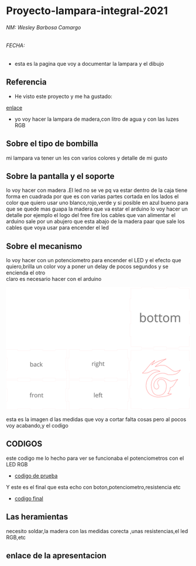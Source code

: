 # Proyecto-lampara-integral-2021

###### NM: Wesley Barbosa Camargo 
###### FECHA:



* esta es la pagina que voy a documentar la lampara y el dibujo


## Referencia

* He visto este proyecto y me ha gustado:

[enlace](https://www.youtube.com/watch?v=mwwMJocGT2g)

* yo voy hacer la lampara de madera,con litro de agua y con las luzes RGB

## Sobre el tipo de bombilla

 mi lampara va tener un les con varios colores y detalle de mi gusto


## Sobre la pantalla y el soporte

 lo voy hacer con madera .El led no se ve pq va estar dentro de la caja 
 tiene forma en cuadrada por que es con varias partes cortada en los lados
 el color que quiero usar uno blanco,rojo,verde y si posible en azul
 bueno para que se quede mas guapa la madera que va estar el arduino lo voy hacer un detalle por ejemplo el logo del free fire
 los cables que van alimentar el arduino sale por un abujero que esta abajo de la madera paar que sale los cables que voya usar para encender el led

## Sobre el mecanismo

 lo voy hacer con un potenciometro para encender el LED
 y el efecto que quiero,brilla un color voy a poner un delay de pocos segundos y se encienda el otro  
 claro es necesario hacer con el arduino 
 
 ![](https://github.com/Wesley3455/Proyecto-integral-2021/blob/main/camargo%20box(2).svg)
 
 esta es la imagen d las medidas que voy a cortar falta cosas pero al pocos voy acabando,y el codigo
 
 ## CODIGOS
 
 este codigo me lo hecho para ver se funcionaba el potenciometros con el LED RGB 
 
* [codigo de prueba](https://github.com/Wesley3455/Proyecto-integral-2021/blob/main/proyecto_lampara_apr27a.ino)


Y  este es el final que esta echo con boton,potenciometro,resistencia etc

* [codigo final](https://github.com/Wesley3455/Proyecto-integral-2021/blob/main/proyecto_real_apr27a.ino) 

 
## Las heramientas 

 necesito soldar,la madera con las medidas corecta ,unas resistencias,el led RGB,etc
 
 ## enlace de la apresentacion
                                                                                                                                                 
